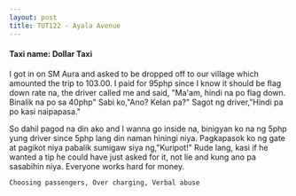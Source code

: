 ```yaml
---
layout: post
title: TUT122 - Ayala Avenue
---
```


#### Taxi name: Dollar Taxi

I got in on SM Aura and asked to be dropped off to our village which amounted the trip to 103.00. I paid for 95php since I know it should be flag down rate na, the driver called me and said, "Ma'am, hindi na po flag down. Binalik na po sa 40php" Sabi ko,"Ano? Kelan pa?" Sagot ng driver,"Hindi pa po kasi naipapasa." 

So dahil pagod na din ako and I wanna go inside na, binigyan ko na ng 5php yung driver since 5php lang din naman hiningi niya. Pagkapasok ko ng gate at pagikot niya pabalik sumigaw siya ng,"Kuripot!" Rude lang, kasi if he wanted a tip he could have just asked for it, not lie and kung ano pa sasabihin niya. Everyone works hard for money.

```Choosing passengers, Over charging, Verbal abuse```

